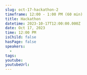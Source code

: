 ```yaml
---
slug: oct-17-hackathon-2
timeframe: 12:00 - 1:00 PM (60 min)
title: Hackathon
datetime: 2023-10-17T12:00:00.000Z
date: Oct 17, 2023
time: 12:00 PM
isChild: false
hasPage: false
speakers:
  -
tags:
youtube:
youtubeUrl:
---
```

